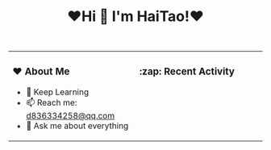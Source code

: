 <h1 align="center">❤Hi 👋  I'm HaiTao!❤</h1>
<br>

<table>
<tr>
<td width="50%" valign="top">
  <h3 align="left"> ❤ About Me </h3>

- 🌱 Keep Learning
- 📫 Reach me: d836334258@qq.com
- 💬 Ask me about everything
</td>
<td width="50%" valign="top">
  <h3 align="left"> :zap: Recent Activity </h3>
  
<!--START_SECTION:activity-->
<!--END_SECTION:activity-->
      
</td>
</tr>
</table>

